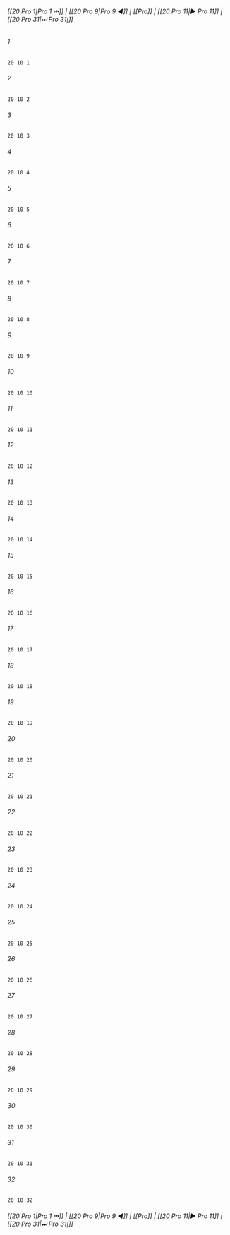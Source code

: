 
###### [[20 Pro 1|Pro 1 ⏮]] | [[20 Pro 9|Pro 9 ◀]] | [[Pro]] | [[20 Pro 11|▶ Pro 11]] | [[20 Pro 31|⏭ Pro 31|]]

###### 1
``` verse
20 10 1 
```
###### 2
``` verse
20 10 2 
```
###### 3
``` verse
20 10 3 
```
###### 4
``` verse
20 10 4 
```
###### 5
``` verse
20 10 5 
```
###### 6
``` verse
20 10 6 
```
###### 7
``` verse
20 10 7 
```
###### 8
``` verse
20 10 8 
```
###### 9
``` verse
20 10 9 
```
###### 10
``` verse
20 10 10 
```
###### 11
``` verse
20 10 11 
```
###### 12
``` verse
20 10 12 
```
###### 13
``` verse
20 10 13 
```
###### 14
``` verse
20 10 14 
```
###### 15
``` verse
20 10 15 
```
###### 16
``` verse
20 10 16 
```
###### 17
``` verse
20 10 17 
```
###### 18
``` verse
20 10 18 
```
###### 19
``` verse
20 10 19 
```
###### 20
``` verse
20 10 20 
```
###### 21
``` verse
20 10 21 
```
###### 22
``` verse
20 10 22 
```
###### 23
``` verse
20 10 23 
```
###### 24
``` verse
20 10 24 
```
###### 25
``` verse
20 10 25 
```
###### 26
``` verse
20 10 26 
```
###### 27
``` verse
20 10 27 
```
###### 28
``` verse
20 10 28 
```
###### 29
``` verse
20 10 29 
```
###### 30
``` verse
20 10 30 
```
###### 31
``` verse
20 10 31 
```
###### 32
``` verse
20 10 32 
```

###### [[20 Pro 1|Pro 1 ⏮]] | [[20 Pro 9|Pro 9 ◀]] | [[Pro]] | [[20 Pro 11|▶ Pro 11]] | [[20 Pro 31|⏭ Pro 31|]]

